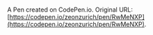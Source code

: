 # 

A Pen created on CodePen.io. Original URL: [https://codepen.io/zeonzurich/pen/RwMeNXP](https://codepen.io/zeonzurich/pen/RwMeNXP).

